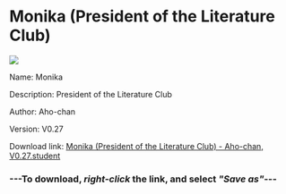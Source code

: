 # Monika (President of the Literature Club)

<img src = "https://raw.githubusercontent.com/Arbiter1223/Koukou-Gurashi-Custom-Students/master/Students/Files/Monika%20(President%20of%20the%20Literature%20Club).png">

Name: Monika

Description: President of the Literature Club

Author: Aho-chan

Version: V0.27

Download link: <a href="https://raw.githubusercontent.com/Arbiter1223/Koukou-Gurashi-Custom-Students/master/Students/Files/Monika%20(President%20of%20the%20Literature%20Club)%20-%20Aho-chan%2C%20V0.27.student">Monika (President of the Literature Club) - Aho-chan, V0.27.student</a>

### ---**To download, _right-click_ the link, and select _"Save as"_**---
